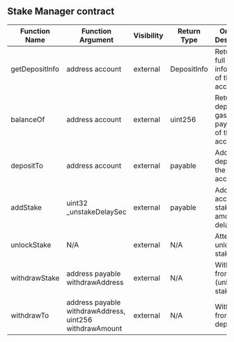 ## Stake Manager contract

| Function Name | Function Argument | Visibility | Return Type | One Line Description |
|---------------|-------------------|------------|-------------|----------------------|
| getDepositInfo | address account | external | DepositInfo | Returns the full deposit information of the given account |
| balanceOf | address account | external | uint256 | Returns the deposit (for gas payment) of the account |
| depositTo | address account | external | payable | Adds to the deposit of the given account |
| addStake | uint32 _unstakeDelaySec | external | payable | Adds to the account's stake - amount and delay |
| unlockStake | N/A | external | N/A | Attempts to unlock the stake |
| withdrawStake | address payable withdrawAddress | external | N/A | Withdraws from the (unlocked) stake |
| withdrawTo | address payable withdrawAddress, uint256 withdrawAmount | external | N/A | Withdraws from the deposit |
